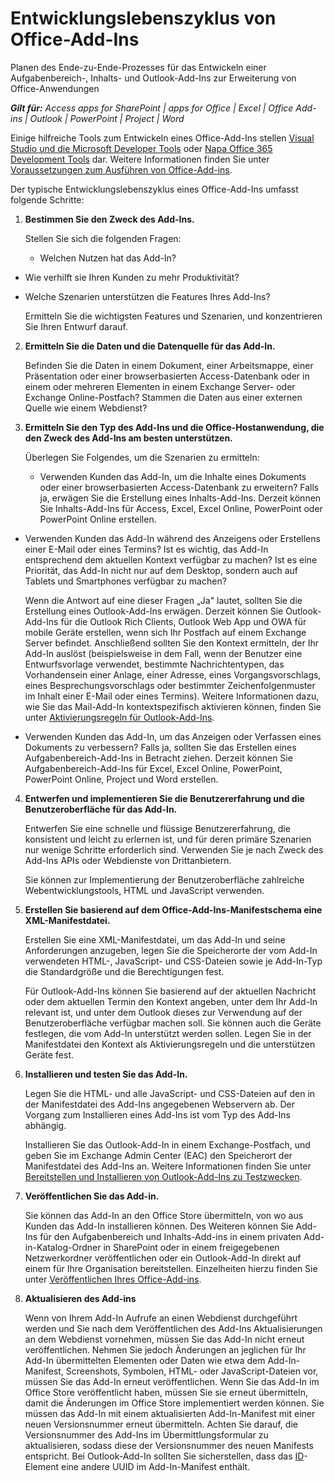 
# Entwicklungslebenszyklus von Office-Add-Ins
Planen des Ende-zu-Ende-Prozesses für das Entwickeln einer Aufgabenbereich-, Inhalts- und Outlook-Add-Ins zur Erweiterung von Office-Anwendungen

 _**Gilt für:** Access apps for SharePoint | apps for Office | Excel | Office Add-ins | Outlook | PowerPoint | Project | Word_

Einige hilfreiche Tools zum Entwickeln eines Office-Add-Ins stellen [Visual Studio und die Microsoft Developer Tools](https://www.visualstudio.com/features/office-tools-vs) oder [Napa Office 365 Development Tools](https://www.napacloudapp.com/getting-Started.aspx) dar. Weitere Informationen finden Sie unter [Voraussetzungen zum Ausführen von Office-Add-ins](../../docs/overview/requirements-for-running-office-add-ins.md). 

Der typische Entwicklungslebenszyklus eines Office-Add-Ins umfasst folgende Schritte:


1.  **Bestimmen Sie den Zweck des Add-Ins.**
    
    Stellen Sie sich die folgenden Fragen:
    
      - Welchen Nutzen hat das Add-In? 
    
  - Wie verhilft sie Ihren Kunden zu mehr Produktivität?
    
  - Welche Szenarien unterstützen die Features Ihres Add-Ins?
    

    Ermitteln Sie die wichtigsten Features und Szenarien, und konzentrieren Sie Ihren Entwurf darauf. 
    
2.  **Ermitteln Sie die Daten und die Datenquelle für das Add-In.**
    
    Befinden Sie die Daten in einem Dokument, einer Arbeitsmappe, einer Präsentation oder einer browserbasierten Access-Datenbank oder in einem oder mehreren Elementen in einem Exchange Server- oder Exchange Online-Postfach? Stammen die Daten aus einer externen Quelle wie einem Webdienst?
    
3.  **Ermitteln Sie den Typ des Add-Ins und die Office-Hostanwendung, die den Zweck des Add-Ins am besten unterstützen.**
    
    Überlegen Sie Folgendes, um die Szenarien zu ermitteln:
    
      - Verwenden Kunden das Add-In, um die Inhalte eines Dokuments oder einer browserbasierten Access-Datenbank zu erweitern? Falls ja, erwägen Sie die Erstellung eines Inhalts-Add-Ins. Derzeit können Sie Inhalts-Add-Ins für Access, Excel, Excel Online, PowerPoint oder PowerPoint Online erstellen.
    
  - Verwenden Kunden das Add-In während des Anzeigens oder Erstellens einer E-Mail oder eines Termins? Ist es wichtig, das Add-In entsprechend dem aktuellen Kontext verfügbar zu machen? Ist es eine Priorität, das Add-In nicht nur auf dem Desktop, sondern auch auf Tablets und Smartphones verfügbar zu machen?
    
    Wenn die Antwort auf eine dieser Fragen „Ja" lautet, sollten Sie die Erstellung eines Outlook-Add-Ins erwägen. Derzeit können Sie Outlook-Add-Ins für die Outlook Rich Clients, Outlook Web App und OWA für mobile Geräte erstellen, wenn sich Ihr Postfach auf einem Exchange Server befindet. Anschließend sollten Sie den Kontext ermitteln, der Ihr Add-In auslöst (beispielsweise in dem Fall, wenn der Benutzer eine Entwurfsvorlage verwendet, bestimmte Nachrichtentypen, das Vorhandensein einer Anlage, einer Adresse, eines Vorgangsvorschlags, eines Besprechungsvorschlags oder bestimmter Zeichenfolgenmuster im Inhalt einer E-Mail oder eines Termins). Weitere Informationen dazu, wie Sie das Mail-Add-In kontextspezifisch aktivieren können, finden Sie unter [Aktivierungsregeln für Outlook-Add-Ins](../outlook/manifests/activation-rules.md).
    
  - Verwenden Kunden das Add-In, um das Anzeigen oder Verfassen eines Dokuments zu verbessern? Falls ja, sollten Sie das Erstellen eines Aufgabenbereich-Add-Ins in Betracht ziehen. Derzeit können Sie Aufgabenbereich-Add-Ins für Excel, Excel Online, PowerPoint, PowerPoint Online, Project und Word erstellen.
    
4.  **Entwerfen und implementieren Sie die Benutzererfahrung und die Benutzeroberfläche für das Add-In.**
    
    Entwerfen Sie eine schnelle und flüssige Benutzererfahrung, die konsistent und leicht zu erlernen ist, und für deren primäre Szenarien nur wenige Schritte erforderlich sind. Verwenden Sie je nach Zweck des Add-Ins APIs oder Webdienste von Drittanbietern.
    
    Sie können zur Implementierung der Benutzeroberfläche zahlreiche Webentwicklungstools, HTML und JavaScript verwenden.
    
5.  **Erstellen Sie basierend auf dem Office-Add-Ins-Manifestschema eine XML-Manifestdatei.**
    
    Erstellen Sie eine XML-Manifestdatei, um das Add-In und seine Anforderungen anzugeben, legen Sie die Speicherorte der vom Add-In verwendeten HTML-, JavaScript- und CSS-Dateien sowie je Add-In-Typ die Standardgröße und die Berechtigungen fest.
    
    Für Outlook-Add-Ins können Sie basierend auf der aktuellen Nachricht oder dem aktuellen Termin den Kontext angeben, unter dem Ihr Add-In relevant ist, und unter dem Outlook dieses zur Verwendung auf der Benutzeroberfläche verfügbar machen soll. Sie können auch die Geräte festlegen, die vom Add-In unterstützt werden sollen. Legen Sie in der Manifestdatei den Kontext als Aktivierungsregeln und die unterstützen Geräte fest.
    
6.  **Installieren und testen Sie das Add-In.**
    
    Legen Sie die HTML- und alle JavaScript- und CSS-Dateien auf den in der Manifestdatei des Add-Ins angegebenen Webservern ab. Der Vorgang zum Installieren eines Add-Ins ist vom Typ des Add-Ins abhängig.
    
    Installieren Sie das Outlook-Add-In in einem Exchange-Postfach, und geben Sie im Exchange Admin Center (EAC) den Speicherort der Manifestdatei des Add-Ins an. Weitere Informationen finden Sie unter [Bereitstellen und Installieren von Outlook-Add-Ins zu Testzwecken](../outlook/testing-and-tips.md).
    
7.  **Veröffentlichen Sie das Add-in.**
    
    Sie können das Add-In an den Office Store übermitteln, von wo aus Kunden das Add-In installieren können. Des Weiteren können Sie Add-Ins für den Aufgabenbereich und Inhalts-Add-ins in einem privaten Add-in-Katalog-Ordner in SharePoint oder in einem freigegebenen Netzwerkordner veröffentlichen oder ein Outlook-Add-In direkt auf einem für Ihre Organisation bereitstellen. Einzelheiten hierzu finden Sie unter [Veröffentlichen Ihres Office-Add-ins](../publish/publish.md).
    
8.  **Aktualisieren des Add-ins**
    
    Wenn von Ihrem Add-In Aufrufe an einen Webdienst durchgeführt werden und Sie nach dem Veröffentlichen des Add-Ins Aktualisierungen an dem Webdienst vornehmen, müssen Sie das Add-In nicht erneut veröffentlichen. Nehmen Sie jedoch Änderungen an jeglichen für Ihr Add-In übermittelten Elementen oder Daten wie etwa dem Add-In-Manifest, Screenshots, Symbolen, HTML- oder JavaScript-Dateien vor, müssen Sie das Add-In erneut veröffentlichen. Wenn Sie das Add-In im Office Store veröffentlicht haben, müssen Sie sie erneut übermitteln, damit die Änderungen im Office Store implementiert werden können. Sie müssen das Add-In mit einem aktualisierten Add-In-Manifest mit einer neuen Versionsnummer erneut übermitteln. Achten Sie darauf, die Versionsnummer des Add-Ins im Übermittlungsformular zu aktualisieren, sodass diese der Versionsnummer des neuen Manifests entspricht. Bei Outlook-Add-In sollten Sie sicherstellen, dass das [ID](http://msdn.microsoft.com/de-de/library/67c4344a-935c-09d6-1282-55ee61a2838b%28Office.15%29.aspx)-Element eine andere UUID im Add-In-Manifest enthält.
    
